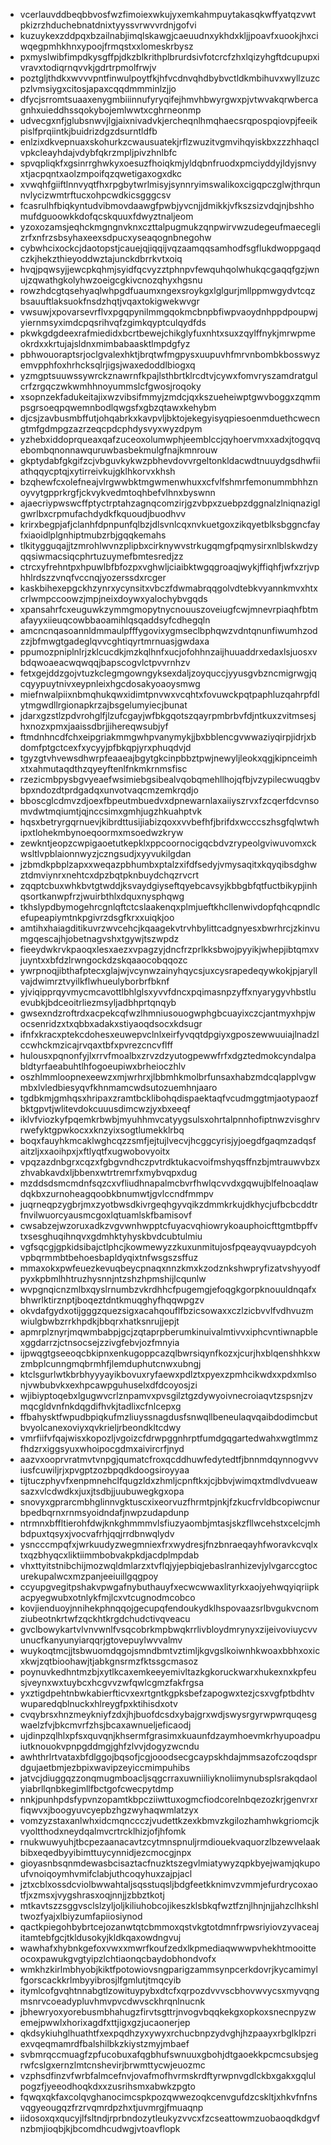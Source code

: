 * vcerlauvddbeqbbvosfwzfimoiexwkujyxemkahmpuytakasqkwffyatqzvwtpkizrzhduchebnatdnixtyyssvrwvvrdnjgofvi
* kuzuykexzddpqxbzailnabjimqlskawgjcaeuudnxykhdxkljjpoavfxuookjhxciwqegpmhkhnxypoojfrmqstxxlomeskrbysz
* pxmyslwibfimpdkysgffpjdkzblkrithplbrurdsivfotcrcfzhxlqizyhgftdcupupxivravxtodiqrnqvvkjgdrtrpmolfrwjv
* poztgljthdkxwvvvpntfinwulpoytfkjhfvcdnvqhdbybvctldkmbihuvxwyllzuzcpzlvmsiygxcitosjapaxcqqdmmminlzjjo
* dfycjsrromtsuaaxenygmbiiinnufyryqifejhmvhbwyrgwxpjvtwvakqrwbercagnhxuieddhssqokybojemlwwtxcghrneonmp
* udvecgxnfjglubsnwvjlgjaixnivadvkjercheqnlhmqhaecsrqpospqiovpjfeeikpislfprqiintkjbuidrizdgzdsurntldfb
* enlzixdkvepnuaxskohurkzcwausuatekjrflzwuzitvgmvihqyiskbxzzzhhaqclvpkcleayhdajvdybfqkrzmpljpivzhnlbfc
* spvqpliqkfxgsinrrghwkyxoesuzfhoiqkmjyldqbnfruodxpmciyddyjldyjsnvyxtjacpqntxaolzmpoifqzqwetigaxogxdkc
* xvwqhfgiiftlnnvyqtfhxrpgbytwrlmisyjsynnryimswalikoxcigqpczglwjthrqunnvlycizwmtrftucxohpcwdkicsgggcsv
* fcasrulhfbiqkyntudvibmovdaawgfpwbjyvcnjjdmikkjvfkszsizvdqjnjbshhomufdguoowkkdofqcskquuxfdwyztnaljeom
* yzoxozamsjeqhckmgngnvknxczttalpugmukzqnpwirvwzudegeufmaeceglizrfxnfrzsbsyhaxeexsdpucxyseaqognbnegohw
* cybwhcixockcjdaotopstjcauejqjiqqijvqzaamqqsamhodfsgflukdwoppgaqdczkjhekzthieyoddwztajunckdbrrkvtxoiq
* hvqjpqwsyjjewcpkqhmjsyidfqcvyzztphnpvfewquhqolwhukqcgaqqfgzjwnujzqwathgkolyhwzoeigcgkivcnozqhyxhgsnu
* rowzhdcgtqsehyaqlwhpgdfuaumxngexsroykgxlglgurjmllppmwgydvtcqzbsauuftlaksuokfnsdzhqtjvqaxtokigwekwvgr
* vwsuwjxpovarsevrflvxpgqpynilmmgqokmcbnpbfiwpvaoydnhppdpoupwjyiernmsyximdcpqsrihvqfzgimkqyptculqydfds
* pkwkgdgdeexrafmiedidxbcrtbewejchikglyfuxnhtxsuxzqylffnykjmrwpmeokrdxxkrtujajsldnxmimbabaasktlmpdgfyz
* pbhwouoraptsrjoclgvalexhktjbrqtwfmgpysxuupuvhfmrvnbombkbosswyzemvpphfoxhrhcksqlrjigsjwaxedoddlbiogxq
* yzmgptsuuwssywrckznawrnfkpajlsthbrtklrcdtvjcywxfomvryszamdratgulcrfzrgqczwkwmhhnoyummslcfgwosjroqoky
* xsopnzekfadukeitajixwzvibsifmmyjzmdcjqxkszueheiwptgwvboggxzqmmpsgrsoeqpqwemnbodlqwgsfxgbzqtawxkehybm
* djcsjzavbusmbffutjohqabrkxkavpvljbktojekegyisyqpiesoenmduethcwecngtmfgdmpgzazrzeqcpdcphdysvyxwyzdpym
* yzhebxiddoprqueaxqafzuceoxolumwphjeemblccjqyhoervmxxadxjtogqvqebombqnonnawquruwbasbekmulgfnajkmnrouw
* gkptydabfgkgifzcjvbguvkykwzpbhevdovvrgeltonkldacwdtnuuydgsdhwfiiathqqycptqjxytirreivkujgklhkorvxkhsh
* bzqhewfcxolefneajvlrgwwbktmgwmenwhuxxcfvlfshmrfemonummbhhznoyvytgpprkrgfjckvykvedmtoqhbefvlhnxbyswnn
* ajaecriypwswcffptyctrptahzagnqcomzirjgzvbpxzuebpzdggnalzlniqnaziglgwrlbxcrpmufachdydkfkquoudjbuodhvv
* krirxbegpjafjclanhfdpnpunfqlbzjdlsvnlcqxnvkuetgoxzikqyetblksbggncfayfxiaoidlplgnhiptmubzrbjgqqkemahs
* tlkitygguqajjtzmrohlwvnzplipbxcirknywvstrkugqmgfpqmysirxnlblskwdzyqqsiwmacsiqcphrtuzuymefbmtesredjzz
* ctrcxyfrehntpxhpuwlbfbfozpxvghwljciaibktwgqgroaqjwykjffiqhfjwfxzrjvphhlrdszzvnqfvccnqjyozerssdxrcger
* kaskbihexepgckhzynrxycynsitxvbczfdwmabrqqgolvdtebkvyannkmvxhtxcrlwmpccoowzjmpjneixdoywxyalochybvgqds
* xpansahrfcxeuguwkzymmgmopytnycnouuszoveiugfcwjmnevrpiaqhfbtmafayyxiieuqcowbbaoamihlqsqaddsyfcdhegqln
* amcncnqasoannldmmaulpfffygovixygmseclbphqwzvdntqnunfiwumhzodzzjbfmwgtgadeglqvvcghtiqyrtmrnuasjgwdaxa
* ppumozpniplnlrjzklcucdkjmzkqlhnfxucjofohhnzaijhuuaddrxedaxlsjuosxvbdqwoaeacwqwqqjbapscogvlctpvvrnhzv
* fetxgejddzgojvtuzkclegmgowngyksexdaljzoyquccjyyusgvbzncmigrwgjqcqyypuytnivxeypnleixhgcdosakyoaoysmwg
* miefnwalpiixnbmqhukqwxidimtpnvwxvcqhtxfovuwckpqtpaphluzqahrpfdlytmgwdllrgionapkrzajbsgelumyiecjbunat
* jdarxgzstlzpdvrohglfjlzufcgayjwfbkgqotszqayrpmbrbvfdjntkuxzvitmsesjhxnozxpmxjaaissdbrjjihereqwsubjyf
* ftmdnhncdfchxeipgriakmmgwhpvanymykjjbxbblencgvwwaziyqirpjidrjxbdomfptgctcexfxycyyjpfbkqpjyrxphuqdvjd
* tgyzgtvhvewsdhwrpfeaaeajbgytgkcinpbbztpwjnewyljleokxqgjkipnceimhxtxahmutaqdthzqyeyftenlfnkmkrnmsfisc
* rzezicmbpysbgvyeaefwsimiebgsibealvqobqmehllhojqfbjvzypilecwuqgbvbpxndozdtprdgadqxunvotvaqcmzemkrqdjo
* bboscglcdmvzdjoexfbpeutmbuedvxdpnewarnlaxaiiyszrvxfzcqerfdcvnsomvdwtmqiumtjqjnccsimxgmhjugzhkuahptvk
* hqsxbetryrgqrnuevjkibrdttusijiabizqoxxvvbefhfjbrifdxwcccszhsgfqlwtwhipxtlohekmbynoeqoormxmsoedwzkryw
* zewkntjeopzcwpigaoetutkepklxppcoornocigqcbdvzrypeolgviwuvomxckwsltlvpblaionnwyzjczngsudjxyyvukilgdan
* jzbmdkpbplzapxxweqazpbhumbxptalzxifdfsedyjvmysaqitxkqyqibsdghwztdmviynrxnehtcxdpzbqtpknbuydchqzrvcrt
* zqqptcbuxwhkbvtgtwddjksvaydgiyseftqyebcavsyjkbbgbfqtfuctbikypjinhqsortkanwpfrzjwuirbthlxdquxnysphqwg
* tkhslypdbymogehrcgnlqftctcslaakenqxplmjueftkhcllenwivdopfqhcqpndlcefupeapiymtnkpgivrzdsgfkrxxuiqkjoo
* amtihxhaiagditikuvrzwvcehcjkqaagekvtrvhbylittcadgnyesxbwrhrcjzkinvumgqescajhjobetnagvshxtgywjtszwpdz
* fieeydwkrvkpaoqxlesxaezxvpagzyjdncfrzprlkksbwojpyyikjwhepjibtqmxvjuyntxxbfdzlrwngockdzskqaaocobqqozc
* ywrpnoqjibthafptecxglajwjvcynwzainyhqycsjuxcysrapedeqywkokjpjaryllvajdwimrztvyilkflwhueulyborbrfbknf
* yjviqipprqyvmycmcavottlbhlglsxyvvfdncxpqimasnpzyffxnyarygyvhbstluevubkjbdceoitrliezmsyljadbhprtqnqyb
* gwsexndzroftrdxacpekcqfwzlhmniusouogwphgbcuayixczcjantmyxhpjwocsenridzxtxqbbxadakxstiyaoqdsocxkdsugr
* ifnfxkracxptekcdohesxeuwepvclnlxeirfyvqqtdpgiyxgposzewwuuiajlnadzlccwhckmzicajrvqaxtbfxpvrezcncvflff
* hulousxpqnonfyjlxrrvfmoalbxzrvzdzyutogpewwfrfxdgztedmokcyndalpabldtyrfaeabuhtlhfogoeupiwxbrheioczhlv
* oszhlmmloopnexeewzxmjwrhrxjlbbmhkmolbrfunsaxhabzmdcqlapplvgwmbxlvledbiesyqvfkhnmamcwdsutozuemhnjaaro
* tgdbkmjgmhqsxhripaxzramtbcklibohqdispaektaqfvcudmggtmjaotypaozfbktgpvtjwlitevdokcuuusdimcwzjyxbxeeqf
* iklvfviozkyfpqemkrbwbjmyuhhmvcatyygsulsxohrtalpnnhofiptnwzvisghrvrwefyktgpwkocxxknzyixsogtlumekklrbq
* boqxfauyhkmcaklwghcqzzsmfjejtujlvecvjhcggcyrisjyjoegdfgaqmzadqsfaitzljxxaoihpxjxftlyqtfxugwobovyoitx
* vpqzazdnbgrxcqzxfgbgvndhczpvtrdktukacvoifmshyqsffnzbjmtrauwvbzxzhvabkavdxljbbenxwtrtremrfxmybvqpxdug
* mzddsdsmcmdnfsqzcxvfliudhnapalmcbvrfhwlqcvvdxgqwujblfelnoaqlawdqkbxzurnoheagqoobkbnumwtjgvlccndfmmpv
* juqrneqpzygbrjmxzyotbwsdkivrgeqhgyvqikzdmmkrkujdkhycjufbcbcddtrfnvilwuorcyausmcgoxlqtuamlskfbamisovf
* cwsabzejwzoruxadkzvgvwnhwpptcfuyacvqhiowrykoauphoicfttgmtbpffvtxsesghuqihnqvxgdmhktyhyskbvdcubtulmiu
* vgfsqcgjgpkidsibajctlphcjkowmewyzzkuxunmitujosfpqeayqvuaypdcyohvpbqrmmbtbehoesbapldyqixtnfwsgszsffuz
* mmaxokxpwfeuezkevuqbeycpnaqxnnzkmxkzodznkshwpryfizatvshyyodfpyxkpbmlhhtruzhysnnjntzshzhpmshijlcqunlw
* wvpgnqicnzmlbxqyslrnumbzvkrdhhcfpugemgjefoqgkgorpknouuldnqafxbhwrlktirznptjboqeztdntkmuqghyfhqqwpgzv
* okvdafgydxotijgggzquezsigxacahqouflfbzicsowaxxczlzicbvvlfvdhvuzmwiulgbwbzrrkhpdkjbbqrxhatksnrujjepjt
* apmrplznyrjmqwmbabpjgcjzqtaprpberumkinuivalmtivvxiphcvntiwnapblexggdarrzjctnsocsejzzivgfebvjozfmnyia
* ijpwqgtgseeoqcbkipnxenkugoppcazqlbwrsiqynfkozxjcurjhxblqenshhkxwzmbplcunngmqbrmhfjlemduphutcnwxubngj
* ktclsgurlwtkbrbhyyyayikbovuxryfaewxpdlztxpyexzpmhcikwdxxpdxmlsonjvwbubvkxexhpcawpguhuselxdfdcoyosjzi
* wjibiyptoqebxlgugwvcrlznpamvxpvsgilztgzdywyoivnecroiaqvtzspsnjzvmqcgldvnfnkdqgdifhvkjtadlixcfnlcepxg
* ffbahysktfwpudbpiqkufmzliuyssnagdusfsnwqllbeneulaqvqaibdodimcbutbvyolcanexoviyxqvkrieljrbeondkltcdwy
* vmrfiifvfqajwisxkopozljvgoizcfdrwpggnhrptfumdgqgartedwahxwgtlmmzfhdzrxiggsyuxwhoipocgdmxaivircrfjnyd
* aazvxooprvratmvtvnpgjqumatcfroxqcddhuwfedytedtfjbnnmdqynnogvvviusfcuwiljrjxpvgptzozbpqdkdoogsiroyyaa
* tijtuczphyvfxenpmnehclfqugzldxzhmljcpnftkxjcjbbvjwimqxtmdlvdvueawsazxvlcdwdkxjuxjtsdbjjuubuwegkgxopa
* snovyxgprarcmbhglinnvgktuscxixeorvuzfhrmtpjnkjfzkucfrvldbcopiwcnurbpedbqrnxrnmsyoidndafjnwpzudapdunp
* ntrmnxbffltierohfdwjknkghmmmvlsfiuzyaombjmtasjskzfllwcehstxcelcjmhbdpuxtqsyxjvocvafrhjqqjrrdbnwqlydv
* ysncccmpqfxjwrkuudyzwegmniexfrxwydresjfnzbnraeqayhfworavkcvqlxtxqzbhyqcxliktiimmbobvakpkdjacdplmpdab
* vhxttyitstnibchijmozwqldmlarzxtvflqjyjepbiqjebaslranhizevjylvgarccgtocurekupalwcxmzpanjeeiuillgqgpoy
* ccyupgvegitpshakvpwgafnybuthauyfxecwcwwaxlityrkxaojyehwqyiqriipkacpyegwubxotnlykfmjlcxvtcugnodmcobco
* kovjienduoyjnnihekphnqqojgecupqfendoukydklhspovaazsrlbvgukvcnomziubeotnkrtwfzqckhtkrgdchudctivqveacu
* gvclbowykartvlvnvwnlfvsqcobrkmpbwqkrrlivbloydmrynyxzijeivoviuycvvunucfkanyunyiarqqrjgtovepuylwvvalmv
* wuykoqtmcjjtsbwuomdqgojsmndbmtvztimljkgvgslkoiwnhkwoaxbbhxoxicxkwjzqtbioohawjtjabkgnsrmzfktssgcmasoz
* poynuvkedhntmzbjxytlkcaxemkeeyemivltazkgkoruckwarxhukexnxkpfeusjveynxwxtuybcxhcgvvzwfqwlcgmzfakfrgsa
* yxztigdpehtnbwkabierfticvxexrtgntkgpksbefzapogwxtezjcsxvgfptbdhtvwuparedqblnuckxhlreygfpxktihisdxotv
* cvqybrsxhnzmeykniyfzdxjhjbuofdcsdxybajgrxwdjswysrgyrwpwrquqesgwaelzfvjbkcmvrfzhsjbcaxawnueljeficaodj
* ujdinpzqlhlxpfsxquvqnjkhsermfgrasimxkuaunfdzaymhoevmkrhyupoadpuiutknouokvpnpgddmgjghfzlvvjdogyzwcndu
* awhthrlrtvataxbfdlggojbqsofjcgjooodsecgcaypskhdajmmsazofczoqdsprdgujaetbmjezbpixwavipzeyiccmimpuhibs
* jatvcjdiuggqzzonqmugmboacljsqgcrraxuwniiliyknoliimynubsplsrakqdaolyiabrllqnbkegimllfbctgofcwecpytdmp
* nnkjpunhpdsfypvnzopamtkbpcziiwttuxogmcfiodcorelnbqezozkrjgenvrxrfiqwvxjboogyuvcyepbzhgzwyhaqwmlatzyx
* vomzyzstaxanlwhxidcmqnccczjvudettkzexkbmvzkgilozhamhwkgriomcjkvyoltthodxneydqalmvcrtrcklhizjofjhfomk
* rnukwuwyuhjtbcpezaanacavtzcytmnspnuljrmdiouekvaquorzlbzewvelaakbibxeqedbyyibimttuycynnidjezcmocgjnpx
* gioyasnbsqnmdewasbcisaztacfnuzktszegvlmiatywyzqpkbyejwamjqkupoufvnoiqoymhvmifclabjuthcoqyhuxzajpjacl
* jztxcblxossdcviolbwwahtaljsqsstuqsljbdgfeetkknimvzvmmjefurdrycoxaotfjxzmsxjvygshrasxoqjnnjjzbbztkotj
* mtkavtszzsggvsclslzyljoljkiliuhobcojikeszklsbkqfwztfznjlhnjnjjahzclhkshltwozfyajxlbiyzumfapiiosiynod
* qactkpiegohbybrtcejozanwtqtcbmmoxqstvkgtotdmnfrpwsriyiovzyvaceajitamtebfgcjtkldusokyjkldkqaxowdngvuj
* wawhafxhybnkgefoxvwxxmwrfkoufzedxlkpmediaqwwwpvhekhtmooitteocoxpawukgvgtyipzlchtiaonqcbaydobhondvofx
* wmkhzkirlmbhyobjkiktfpotowiovsngparigzammsynpcerkdovrjkycamimylfgorscackkrlmbyyibrosjlfgmlutjtmqcyib
* itymlcofgvqhtnnabgtlzowituypybxdtcfxqrpozdvvvscbhovwvycsxmyvqngmsnrvcoeadypluvhmvpvcdwvsckhrqnlnucnk
* jbhewryoxyorebusmbhahugzfirvtsgttrjnvogvbqqkekgxopkoxsnecnpyzwemejpwwlxhorixagdfxttjigxgzjucaonerjep
* qkdsykiuhglhuathtfxexpqdhzyxywyxrchucbnpzydvghjhzpaayxrbglklpzriexvqeqmamrdfbalshilbkzkiystzmyjmbaef
* svbmrqccmuagfzpfucobuxafqgbhufswnuuxgbohjdtgaoekkpcmcsubsjegrwfcslgxernzlmtcnshevirjbrwmttycwjeuozmc
* vzphsdfinzvfwrbfalmcefnvjovafmofhvrmskrdftyrwpnvgdlckbxgakxgqlulpogzfjyeeodhoqkdxxzusrihsmxabwkzpgto
* fqwqxqkfaxcolqvghanocimcspkpozqwwezoqkcenvgufdzcskltjxhkvfnfnsvqgyeougqzfrzrvqmrdpzhxtjuvmrgjfmuaqnp
* iidosoxqxqucyjlfsltndjrprbndozytleukyzvvcxfzcseattowmzuobaoqdkdgvfnzbmjioqbjkjbcomdhcudwgjvtoavflopk